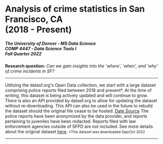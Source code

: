 # Analysis of crime statistics in San Francisco, CA <br>(2018 - Present)
##### The University of Denver - MS Data Science <br>COMP 4447 - Data Science Tools I <br>Fall Quarter 2022

**Research question:**
*Can we gain insights into the 'where', 'when', and 'why' of crime incidents in SF?*
____
Utilizing the datasf.org's Open Data collection, we start with a large dataset comprising police reports filed between 2018 and present*.  At the time of writing, this dataset is being actively updated and will continue to grow.  There is also an API provided by datasf.org to allow for updating the dataset without re-downloading.  This API can also be used in the future to rebuild the dataset should the original file cease to be hosted.
[Date Source](https://data.sfgov.org/Public-Safety/Police-Department-Incident-Reports-2018-to-Present/wg3w-h783)
The police reports have been anonymized by the data provider, and reports pertaining to juveniles have been redacted.  Reports filed with law enforcement agencies outside of SFPD are not included.  See more details about the original dataset [here](https://datasf.gitbook.io/datasf-dataset-explainers/sfpd-incident-report-2018-to-present).
<small>\*This dataset was downloaded Sep/Oct 2022</small>
____


